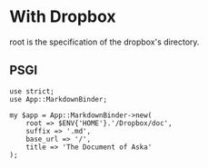 # With Dropbox

root is the specification of the dropbox's directory.

## PSGI
    use strict;
    use App::MarkdownBinder;

    my $app = App::MarkdownBinder->new(
        root => $ENV{'HOME'}.'/Dropbox/doc',
        suffix => '.md',
        base_url => '/',
        title => 'The Document of Aska'
    );
